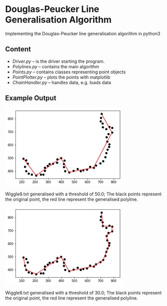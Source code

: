 # Douglas-Peucker Line Generalisation Algorithm
Implementing the Douglas-Peucker line generalisation algorithm in python3



## Content
- *Driver.py* – is the driver starting the program.
- *Polylines.py* – contains the main algorithm
- *Points.py* – contains classes representing point objects
- *PointPlotter.py* – plots the points with matplotlib
- *ChainHandler.py* – handles data, e.g. loads data

## Example Output

![Output Wiggle8.txt](img/output1.png "Output with Wiggle8.txt and a threshold of 50.0")

Wiggle8.txt generalised with a threshold of 50.0; The black points represent the original point, the red line represent the generalised polyline.




![Output Wiggle8.txt](img/output2.png "Output with Wiggle8.txt and a threshold of 50.0")

Wiggle8.txt generalised with a threshold of 30.0; The black points represent the original point, the red line represent the generalised polyline.
